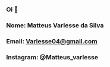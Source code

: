 ### Oi 👋

### Nome: Matteus Varlesse da Silva
### Email: Varlesse04@gmail.com
### Instagram: @Matteus_varlesse
